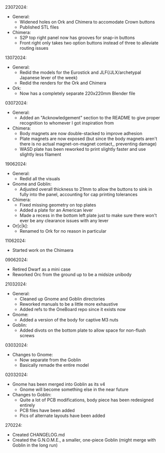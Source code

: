 23072024:
- General:
	- Widened holes on Ork and Chimera to accomodate Crown buttons
	- Published STL files
- Chimera:
	- S2P top right panel now has grooves for snap-in buttons
	- Front right only takes two option buttons instead of three to alleviate routing issues

13072024:
- General:
	- Redid the models for the Eurostick and JLF(/JLX/archetypal Japanese lever of the week)
	- Redid the renders for the Ork and Chimera
- Ork:
	- Now has a completely separate 220x220mm Blender file

03072024:
- General:
	- Added an "Acknowledgement" section to the README to give proper recognition to whomever I got inspiration from
- Chimera:
	- Body magnets are now double-stacked to improve adhesion
	- Plate magnets are now exposed (but since the body magnets aren't there is no actual magnet-on-magnet contact,, preventing damage)
	- WASD plate has been reworked to print slightly faster and use slightly less filament

19062024:
- General:
	- Redid all the visuals
- Gnome and Goblin:
	- Adjusted overall thickness to 21mm to allow the buttons to sink in fully into the panel, accounting for cap printing tolerances
- Chimera:
	- Fixed missing geometry on top plates
	- Added a plate for an American lever
	- Made a recess in the bottom left plate just to make sure there won't ever be any clearance issues with any lever
- Or[c|k]:
	- Renamed to Ork for no reason in particular

11062024:
- Started work on the Chimaera

09062024:
- Retired Dwarf as a mini case
- Reworked Orc from the ground up to be a midsize unibody


21032024:
- General:
	- Cleaned up Gnome and Goblin directories
	- Reworked manuals to be a little more exhaustive
	- Added refs to the OneBoard repo since it exists now
- Gnome:
	- Added a version of the body for captive M3 nuts
- Goblin:
	- Added divots on the bottom plate to allow space for non-flush screws

03032024:
- Changes to Gnome:
	- Now separate from the Goblin
	- Basically remade the entire model

02032024:
- Gnome has been merged into Goblin as its v4
	- Gnome will become something else in the near future
- Changes to Goblin:
	- Quite a lot of PCB modifications, body piece has been redesigned entirely
	- PCB files have been added
	- Pics of alternate layouts have been added

270224:
- Created CHANGELOG.md
- Created the G.N.O.M.E., a smaller, one-piece Goblin (might merge with Goblin in the long run)
